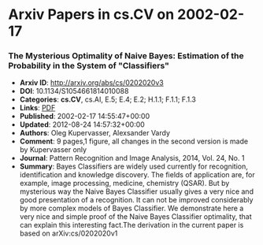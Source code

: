 # Arxiv Papers in cs.CV on 2002-02-17
### The Mysterious Optimality of Naive Bayes: Estimation of the Probability in the System of "Classifiers"
- **Arxiv ID**: http://arxiv.org/abs/cs/0202020v3
- **DOI**: 10.1134/S1054661814010088
- **Categories**: **cs.CV**, cs.AI, E.5; E.4; E.2; H.1.1; F.1.1; F.1.3
- **Links**: [PDF](http://arxiv.org/pdf/cs/0202020v3)
- **Published**: 2002-02-17 14:55:47+00:00
- **Updated**: 2012-08-24 14:57:32+00:00
- **Authors**: Oleg Kupervasser, Alexsander Vardy
- **Comment**: 9 pages,1 figure, all changes in the second version is made by
  Kupervasser only
- **Journal**: Pattern Recognition and Image Analysis, 2014, Vol. 24, No. 1
- **Summary**: Bayes Classifiers are widely used currently for recognition, identification and knowledge discovery. The fields of application are, for example, image processing, medicine, chemistry (QSAR). But by mysterious way the Naive Bayes Classifier usually gives a very nice and good presentation of a recognition. It can not be improved considerably by more complex models of Bayes Classifier. We demonstrate here a very nice and simple proof of the Naive Bayes Classifier optimality, that can explain this interesting fact.The derivation in the current paper is based on arXiv:cs/0202020v1



